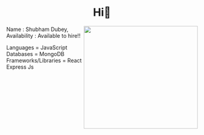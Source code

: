 
<h1 align="center">Hi👋<span style="margin-left:'5';">
</span></h1>
<img align='right' src="https://media.giphy.com/media/f3iwJFOVOwuy7K6FFw/giphy.gif" width="300" height="270" />

  Name : Shubham Dubey,</br>
  Availability : Available to hire!!




  Languages  = JavaScript <br/>
  Databases  = MongoDB <br/>
  Frameworks/Libraries = React Express Js <br/>






